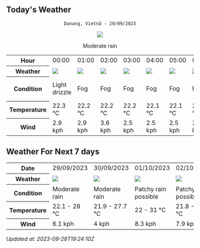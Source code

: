 ## Today's Weather
<div align="center">


`Danang, Vietnã - 29/09/2023`

<img src="https://cdn.weatherapi.com/weather/64x64/day/302.png"/>

Moderate rain

</div>


<table>
    <tr>
        <th>Hour</th>
        <td>00:00</td><td>01:00</td><td>02:00</td><td>03:00</td><td>04:00</td><td>05:00</td><td>06:00</td><td>07:00</td><td>08:00</td><td>09:00</td><td>10:00</td><td>11:00</td><td>12:00</td><td>13:00</td><td>14:00</td><td>15:00</td><td>16:00</td><td>17:00</td><td>18:00</td><td>19:00</td><td>20:00</td><td>21:00</td><td>22:00</td><td>23:00</td>
    </tr>
    <tr>
        <th>Weather</th>
        <td><img src="https://cdn.weatherapi.com/weather/64x64/night/266.png"></img></td><td><img src="https://cdn.weatherapi.com/weather/64x64/night/248.png"></img></td><td><img src="https://cdn.weatherapi.com/weather/64x64/night/248.png"></img></td><td><img src="https://cdn.weatherapi.com/weather/64x64/night/248.png"></img></td><td><img src="https://cdn.weatherapi.com/weather/64x64/night/248.png"></img></td><td><img src="https://cdn.weatherapi.com/weather/64x64/night/248.png"></img></td><td><img src="https://cdn.weatherapi.com/weather/64x64/day/248.png"></img></td><td><img src="https://cdn.weatherapi.com/weather/64x64/day/248.png"></img></td><td><img src="https://cdn.weatherapi.com/weather/64x64/day/143.png"></img></td><td><img src="https://cdn.weatherapi.com/weather/64x64/day/263.png"></img></td><td><img src="https://cdn.weatherapi.com/weather/64x64/day/353.png"></img></td><td><img src="https://cdn.weatherapi.com/weather/64x64/day/263.png"></img></td><td><img src="https://cdn.weatherapi.com/weather/64x64/day/353.png"></img></td><td><img src="https://cdn.weatherapi.com/weather/64x64/day/263.png"></img></td><td><img src="https://cdn.weatherapi.com/weather/64x64/day/353.png"></img></td><td><img src="https://cdn.weatherapi.com/weather/64x64/day/263.png"></img></td><td><img src="https://cdn.weatherapi.com/weather/64x64/day/353.png"></img></td><td><img src="https://cdn.weatherapi.com/weather/64x64/day/353.png"></img></td><td><img src="https://cdn.weatherapi.com/weather/64x64/night/143.png"></img></td><td><img src="https://cdn.weatherapi.com/weather/64x64/night/248.png"></img></td><td><img src="https://cdn.weatherapi.com/weather/64x64/night/248.png"></img></td><td><img src="https://cdn.weatherapi.com/weather/64x64/night/248.png"></img></td><td><img src="https://cdn.weatherapi.com/weather/64x64/night/248.png"></img></td><td><img src="https://cdn.weatherapi.com/weather/64x64/night/263.png"></img></td>
    </tr>
    <tr>
        <th>Condition</th>
        <td width="200px">Light drizzle</td><td width="200px">Fog</td><td width="200px">Fog</td><td width="200px">Fog</td><td width="200px">Fog</td><td width="200px">Fog</td><td width="200px">Fog</td><td width="200px">Fog</td><td width="200px">Mist</td><td width="200px">Patchy light drizzle</td><td width="200px">Light rain shower</td><td width="200px">Patchy light drizzle</td><td width="200px">Light rain shower</td><td width="200px">Patchy light drizzle</td><td width="200px">Light rain shower</td><td width="200px">Patchy light drizzle</td><td width="200px">Light rain shower</td><td width="200px">Light rain shower</td><td width="200px">Mist</td><td width="200px">Fog</td><td width="200px">Fog</td><td width="200px">Fog</td><td width="200px">Fog</td><td width="200px">Patchy light drizzle</td>
    </tr>
    <tr>
        <th>Temperature</th>
        <td>22.3 °C</td><td>22.2 °C</td><td>22.2 °C</td><td>22.2 °C</td><td>22.1 °C</td><td>22.1 °C</td><td>22.1 °C</td><td>22.6 °C</td><td>23.2 °C</td><td>23.6 °C</td><td>24.2 °C</td><td>25.5 °C</td><td>27 °C</td><td>28 °C</td><td>27.9 °C</td><td>27.4 °C</td><td>26.3 °C</td><td>24.6 °C</td><td>23.1 °C</td><td>23.3 °C</td><td>23.1 °C</td><td>23 °C</td><td>22.9 °C</td><td>22.7 °C</td>
    </tr>
    <tr>
        <th>Wind</th>
        <td>2.9 kph</td><td>2.9 kph</td><td>3.6 kph</td><td>2.5 kph</td><td>2.5 kph</td><td>2.5 kph</td><td>2.5 kph</td><td>1.8 kph</td><td>1.4 kph</td><td>0.7 kph</td><td>1.1 kph</td><td>2.2 kph</td><td>4 kph</td><td>5 kph</td><td>5.8 kph</td><td>6.1 kph</td><td>5 kph</td><td>3.2 kph</td><td>2.2 kph</td><td>1.8 kph</td><td>1.8 kph</td><td>1.4 kph</td><td>1.4 kph</td><td>1.1 kph</td>
    </tr>
</table>


## Weather For Next 7 days


<table>
    <tr>
        <th>Date</th>
        <td>29/09/2023</td><td>30/09/2023</td><td>01/10/2023</td><td>02/10/2023</td><td>03/10/2023</td><td>04/10/2023</td><td>05/10/2023</td>
    </tr>
    <tr>
        <th>Weather</th>
        <td><img src="https://cdn.weatherapi.com/weather/64x64/day/302.png"/></td><td><img src="https://cdn.weatherapi.com/weather/64x64/day/302.png"/></td><td><img src="https://cdn.weatherapi.com/weather/64x64/day/176.png"/></td><td><img src="https://cdn.weatherapi.com/weather/64x64/day/176.png"/></td><td><img src="https://cdn.weatherapi.com/weather/64x64/day/176.png"/></td><td><img src="https://cdn.weatherapi.com/weather/64x64/day/176.png"/></td><td><img src="https://cdn.weatherapi.com/weather/64x64/day/119.png"/></td>
    </tr>
    <tr>
        <th>Condition</th>
        <td width="200px">Moderate rain</td><td width="200px">Moderate rain</td><td width="200px">Patchy rain possible</td><td width="200px">Patchy rain possible</td><td width="200px">Patchy rain possible</td><td width="200px">Patchy rain possible</td><td width="200px">Cloudy</td>
    </tr>
    <tr>
        <th>Temperature</th>
        <td>22.1 -  28 °C</td><td>21.9 -  27.7 °C</td><td>22 -  31 °C</td><td>21.8 -  31.2 °C</td><td>21.9 -  30.4 °C</td><td>22.2 -  30.5 °C</td><td>22.2 -  31.9 °C</td>
    </tr>
    <tr>
        <th>Wind</th>
        <td>6.1 kph</td><td>4 kph</td><td>8.3 kph</td><td>7.9 kph</td><td>7.2 kph</td><td>7.2 kph</td><td>7.9 kph</td>
    </tr>
</table>


*Updated at: 2023-09-28T19:24:10Z*